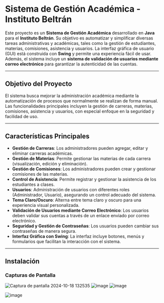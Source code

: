 # **Sistema de Gestión Académica - Instituto Beltrán**

Este proyecto es un **Sistema de Gestión Académica** desarrollado en **Java** para el **Instituto Beltrán**. Su objetivo es automatizar y simplificar diversas tareas administrativas y académicas, tales como la gestión de estudiantes, materias, comisiones, asistencia y usuarios. La interfaz gráfica de usuario (GUI) está construida con **Swing** y permite una experiencia fácil de usar. Además, el sistema incluye un **sistema de validación de usuarios mediante correo electrónico** para garantizar la autenticidad de las cuentas.

---

## **Objetivo del Proyecto**

El sistema busca mejorar la administración académica mediante la automatización de procesos que normalmente se realizan de forma manual. Las funcionalidades principales incluyen la gestión de carreras, materias, comisiones, asistencia y usuarios, con especial enfoque en la seguridad y facilidad de uso.

---

## **Características Principales**

- **Gestión de Carreras**: Los administradores pueden agregar, editar y eliminar carreras académicas.
- **Gestión de Materias**: Permite gestionar las materias de cada carrera (visualización, edición y eliminación).
- **Gestión de Comisiones**: Los administradores pueden crear y gestionar comisiones de las materias.
- **Control de Asistencia**: Permite registrar y gestionar la asistencia de los estudiantes a clases.
- **Usuarios**: Administración de usuarios con diferentes roles (Administrador, Usuario), asegurando un control adecuado del sistema.
- **Tema Claro/Oscuro**: Alterna entre tema claro y oscuro para una experiencia visual personalizada.
- **Validación de Usuarios mediante Correo Electrónico**: Los usuarios deben validar sus cuentas a través de un enlace enviado por correo electrónico.
- **Seguridad y Gestión de Contraseñas**: Los usuarios pueden cambiar sus contraseñas de manera segura.
- **Interfaz Gráfica con Swing**: La interfaz incluye botones, menús y formularios que facilitan la interacción con el sistema.

---

## **Instalación**

### Capturas de Pantalla

![Captura de pantalla 2024-10-18 132535](https://github.com/user-attachments/assets/29e17409-5aea-4390-8dad-760f5f3d6912)
![image](https://github.com/user-attachments/assets/33deb269-60b9-4369-941c-739efba3c0d0)
![image](https://github.com/user-attachments/assets/0fae4580-36e9-403a-bf63-f9cea9b23c4e)

![image](https://github.com/user-attachments/assets/6bf97dde-8848-42b1-92ef-b288df3bbb8e)

